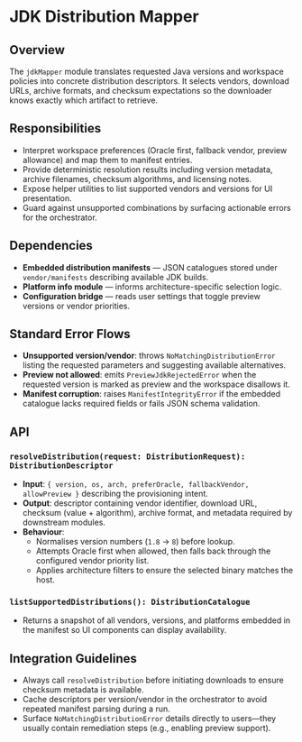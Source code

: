 # JDK Distribution Mapper

## Overview

The `jdkMapper` module translates requested Java versions and workspace policies into concrete distribution descriptors. It selects vendors, download URLs, archive formats, and checksum expectations so the downloader knows exactly which artifact to retrieve.

## Responsibilities

- Interpret workspace preferences (Oracle first, fallback vendor, preview allowance) and map them to manifest entries.
- Provide deterministic resolution results including version metadata, archive filenames, checksum algorithms, and licensing notes.
- Expose helper utilities to list supported vendors and versions for UI presentation.
- Guard against unsupported combinations by surfacing actionable errors for the orchestrator.

## Dependencies

- **Embedded distribution manifests** — JSON catalogues stored under `vendor/manifests` describing available JDK builds.
- **Platform info module** — informs architecture-specific selection logic.
- **Configuration bridge** — reads user settings that toggle preview versions or vendor priorities.

## Standard Error Flows

- **Unsupported version/vendor**: throws `NoMatchingDistributionError` listing the requested parameters and suggesting available alternatives.
- **Preview not allowed**: emits `PreviewJdkRejectedError` when the requested version is marked as preview and the workspace disallows it.
- **Manifest corruption**: raises `ManifestIntegrityError` if the embedded catalogue lacks required fields or fails JSON schema validation.

## API

### `resolveDistribution(request: DistributionRequest): DistributionDescriptor`

- **Input**: `{ version, os, arch, preferOracle, fallbackVendor, allowPreview }` describing the provisioning intent.
- **Output**: descriptor containing vendor identifier, download URL, checksum (value + algorithm), archive format, and metadata required by downstream modules.
- **Behaviour**:
  - Normalises version numbers (`1.8` → `8`) before lookup.
  - Attempts Oracle first when allowed, then falls back through the configured vendor priority list.
  - Applies architecture filters to ensure the selected binary matches the host.

### `listSupportedDistributions(): DistributionCatalogue`

- Returns a snapshot of all vendors, versions, and platforms embedded in the manifest so UI components can display availability.

## Integration Guidelines

- Always call `resolveDistribution` before initiating downloads to ensure checksum metadata is available.
- Cache descriptors per version/vendor in the orchestrator to avoid repeated manifest parsing during a run.
- Surface `NoMatchingDistributionError` details directly to users—they usually contain remediation steps (e.g., enabling preview support).
